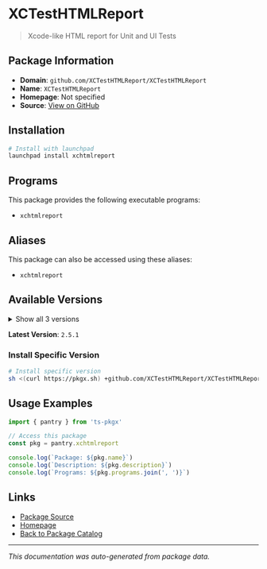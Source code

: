 # XCTestHTMLReport

> Xcode-like HTML report for Unit and UI Tests

## Package Information

- **Domain**: `github.com/XCTestHTMLReport/XCTestHTMLReport`
- **Name**: `XCTestHTMLReport`
- **Homepage**: Not specified
- **Source**: [View on GitHub](https://github.com/pkgxdev/pantry/tree/main/projects/github.com/XCTestHTMLReport/XCTestHTMLReport/package.yml)

## Installation

```bash
# Install with launchpad
launchpad install xchtmlreport
```

## Programs

This package provides the following executable programs:

- `xchtmlreport`

## Aliases

This package can also be accessed using these aliases:

- `xchtmlreport`

## Available Versions

<details>
<summary>Show all 3 versions</summary>

- `2.5.1`, `2.5.0`, `2.4.2`

</details>

**Latest Version**: `2.5.1`

### Install Specific Version

```bash
# Install specific version
sh <(curl https://pkgx.sh) +github.com/XCTestHTMLReport/XCTestHTMLReport@2.5.1 -- $SHELL -i
```

## Usage Examples

```typescript
import { pantry } from 'ts-pkgx'

// Access this package
const pkg = pantry.xchtmlreport

console.log(`Package: ${pkg.name}`)
console.log(`Description: ${pkg.description}`)
console.log(`Programs: ${pkg.programs.join(', ')}`)
```

## Links

- [Package Source](https://github.com/pkgxdev/pantry/tree/main/projects/github.com/XCTestHTMLReport/XCTestHTMLReport/package.yml)
- [Homepage](#)
- [Back to Package Catalog](../package-catalog.md)

---

*This documentation was auto-generated from package data.*
